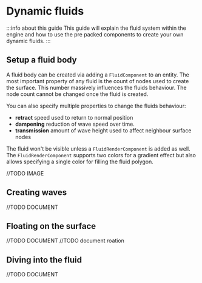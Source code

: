 # Dynamic fluids

:::info about this guide
This guide will explain the fluid system within the engine and how to use the pre packed components to create your own dynamic fluids.
:::


## Setup a fluid body

A fluid body can be created via adding a `FluidComponent` to an entity.
The most important property of any fluid is the count of nodes used to create the surface.
This number massively influences the fluids behaviour.
The node count cannot be changed once the fluid is created.

You can also specify multiple properties to change the fluids behaviour:

- **retract** speed used to return to normal position
- **dampening** reduction of wave speed over time.
- **transmission** amount of wave height used to affect neighbour surface nodes

The fluid won't be visible unless a `FluidRenderComponent` is added as well.
The `FluidRenderComponent` supports two colors for a gradient effect but also allows specifying a single color for filling the fluid polygon.


//TODO IMAGE

## Creating waves

//TODO DOCUMENT

## Floating on the surface

//TODO DOCUMENT
//TODO document roation

## Diving into the fluid

//TODO DOCUMENT